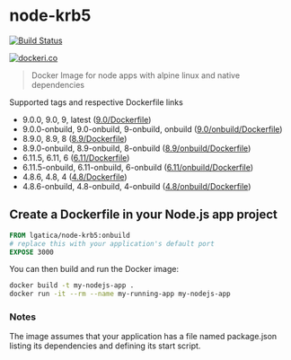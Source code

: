 # node-krb5

[![Build Status](https://travis-ci.org/lgaticaq/node-krb5.svg?branch=master)](https://travis-ci.org/lgaticaq/node-krb5)

[![dockeri.co](http://dockeri.co/image/lgatica/node-krb5)](https://hub.docker.com/r/lgatica/node-krb5/)

> Docker Image for node apps with alpine linux and native dependencies

Supported tags and respective Dockerfile links

- 9.0.0, 9.0, 9, latest ([9.0/Dockerfile](https://github.com/lgaticaq/node-krb5/blob/master/9.0.0/Dockerfile))
- 9.0.0-onbuild, 9.0-onbuild, 9-onbuild, onbuild ([9.0/onbuild/Dockerfile](https://github.com/lgaticaq/node-krb5/blob/master/9.0.0/onbuild/Dockerfile))
- 8.9.0, 8.9, 8 ([8.9/Dockerfile](https://github.com/lgaticaq/node-krb5/blob/master/8.9.0/Dockerfile))
- 8.9.0-onbuild, 8.9-onbuild, 8-onbuild ([8.9/onbuild/Dockerfile](https://github.com/lgaticaq/node-krb5/blob/master/8.9.0/onbuild/Dockerfile))
- 6.11.5, 6.11, 6 ([6.11/Dockerfile](https://github.com/lgaticaq/node-krb5/blob/master/6.11.5/Dockerfile))
- 6.11.5-onbuild, 6.11-onbuild, 6-onbuild ([6.11/onbuild/Dockerfile](https://github.com/lgaticaq/node-krb5/blob/master/6.11.5/onbuild/Dockerfile))
- 4.8.6, 4.8, 4 ([4.8/Dockerfile](https://github.com/lgaticaq/node-krb5/blob/master/4.8.6/Dockerfile))
- 4.8.6-onbuild, 4.8-onbuild, 4-onbuild ([4.8/onbuild/Dockerfile](https://github.com/lgaticaq/node-krb5/blob/master/4.8.6/onbuild/Dockerfile))

## Create a Dockerfile in your Node.js app project
```dockerfile
FROM lgatica/node-krb5:onbuild
# replace this with your application's default port
EXPOSE 3000
```

You can then build and run the Docker image:

```bash
docker build -t my-nodejs-app .
docker run -it --rm --name my-running-app my-nodejs-app
```

### Notes
The image assumes that your application has a file named package.json listing its dependencies and defining its start script.
